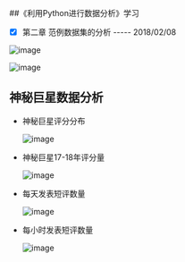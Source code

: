 ##《利用Python进行数据分析》学习

* [x] 第二章 范例数据集的分析             ----- 2018/02/08


![image](https://raw.githubusercontent.com/KongWiKi/PythonAnalysis/master/images/Screenshot%20from%202018-02-08%2016-30-14.png)

![image](https://raw.githubusercontent.com/KongWiKi/PythonAnalysis/master/images/Screenshot%20from%202018-02-08%2016-30-41.png)

## 神秘巨星数据分析

* 神秘巨星评分分布

  ![image](http://p39e7cgx2.bkt.clouddn.com/%E7%A5%9E%E7%A7%98%E5%B7%A8%E6%98%9Fstar.png)

* 神秘巨星17-18年评分量

  ![image](http://p39e7cgx2.bkt.clouddn.com/%E7%A5%9E%E7%A7%98%E5%B7%A8%E6%98%9F-%E6%AF%8F%E5%B9%B4%E7%9F%AD%E8%AF%84.png)

* 每天发表短评数量

  ![image](http://p39e7cgx2.bkt.clouddn.com/%E7%A5%9E%E7%A7%98%E5%B7%A8%E6%98%9F-%E6%AF%8F%E5%A4%A9%E5%8F%91%E8%A1%A8%E7%9F%AD%E8%AF%84%E6%95%B0%E9%87%8F.png)

* 每小时发表短评数量

  ![image](http://p39e7cgx2.bkt.clouddn.com/%E7%A5%9E%E7%A5%95%E5%B7%A8%E6%98%9F-%E6%AF%8F%E5%B0%8F%E6%97%B6%E7%9F%AD%E8%AF%84%E6%95%B0%E9%87%8F.png)

  ​

